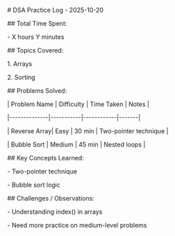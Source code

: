 \# DSA Practice Log - 2025-10-20



\## Total Time Spent:

\- X hours Y minutes



\## Topics Covered:

1\. Arrays

2\. Sorting



\## Problems Solved:

| Problem Name | Difficulty | Time Taken | Notes |

|--------------|-----------|------------|-------|

| Reverse Array| Easy      | 30 min     | Two-pointer technique |

| Bubble Sort  | Medium    | 45 min     | Nested loops |



\## Key Concepts Learned:

\- Two-pointer technique

\- Bubble sort logic



\## Challenges / Observations:

\- Understanding index() in arrays

\- Need more practice on medium-level problems





